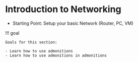 # Introduction to Networking

- Starting Point: Setup your basic Network (Router, PC, VM)

!!! goal

    Goals for this section:

    - Learn how to use admonitions
    - Learn how to use admonitions in admonitions
